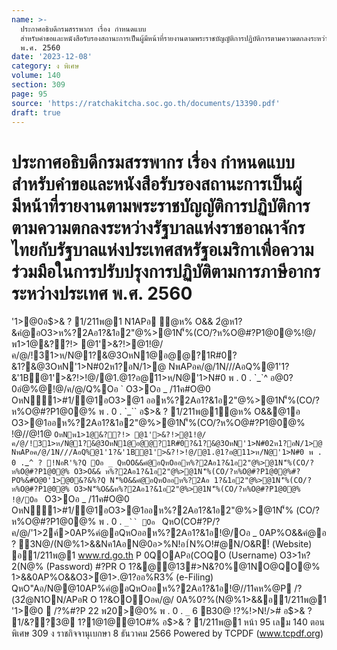 ```yaml
---
name: >-
  ประกาศอธิบดีกรมสรรพากร เรื่อง กำหนดแบบ
  สำหรับคำขอและหนังสือรับรองสถานะการเป็นผู้มีหน้าที่รายงานตามพระราชบัญญัติการปฏิบัติการตามความตกลงระหว่างรัฐบาลแห่งราชอาณาจักรไทยกับรัฐบาลแห่งประเทศสหรัฐอเมริกาเพื่อความร่วมมือในการปรับปรุงการปฏิบัติตามการภาษีอากรระหว่างประเทศ
  พ.ศ. 2560
date: '2023-12-08'
category: ง พิเศษ
volume: 140
section: 309
page: 95
source: 'https://ratchakitcha.soc.go.th/documents/13390.pdf'
draft: true
---
```


# ประกาศอธิบดีกรมสรรพากร เรื่อง กำหนดแบบ สำหรับคำขอและหนังสือรับรองสถานะการเป็นผู้มีหน้าที่รายงานตามพระราชบัญญัติการปฏิบัติการตามความตกลงระหว่างรัฐบาลแห่งราชอาณาจักรไทยกับรัฐบาลแห่งประเทศสหรัฐอเมริกาเพื่อความร่วมมือในการปรับปรุงการปฏิบัติตามการภาษีอากรระหว่างประเทศ พ.ศ. 2560

'1>@0อ$>& ? 1/211พ@1 N1APอ ํ@ห% O&& 2ํ@ห1?&คํ@อO3>ห%?2Aอ1?&1อ2"@%>@1N'็%(CO/?ห%O@#?P1@0@%!@/พ1>1@&??!> @1'>&?!>@1!@/ค/@/!31>ห/N@1?&@3OหN1@อ@@?1R#0?&1?&@3OหN'1>N#02ห1?อN/1>@ NพAPอค/@/1N///AอQ%@1'1?&'1B@1'>&?!>!@/@1.@1?อ@11>ห/N@'1>N#0 พ . 0 . `_`^ อ@0?0อํ@%@!@/ค/@/Q%Oอ ` O3>Oอ _ /11ค#O@0 OหN1>#1/@1อO3>@1 ออห%?2Aอ1?&1อ2"@%>@1N'็%(CO/?ห%O@#?P1@0@% พ . 0 . `_`` อ$>& ? 1/211พ@1ํ@ห% O&&@1อ O3>@1ออห%?2Aอ1?&1อ2"@%>@1N'็%(CO/?ห%O@#?P1@0@% !@//@!1@ ` OหNพ1>1@&??!> @1'>&?!>@1!@/ค/@/!31>ห/N@1?&@3OหN1@อ@@?1R#0?&1?&@3OหN'1>N#02ห1?อN/1>@ NพAPอค/@/1N///AอQ%@1'1?&'1B@1'>&?!>!@/@1.@1?อ@11>ห/N@'1>N#0 พ . 0 . `_`^ ? !NอR'%?Q Oอ _ QหOO&&คํ@อQหOออห%?2Aอ1?&1อ2"@%>@1N'็%(CO/?ห%O@#?P1@0@% O3>O&& ห%?2Aอ1?&1อ2"@%>@1N'็%(CO/?ห%O@#?P1@0@%#?PO%&#O@0'1>@0&?&%?Q N'็%O&&คํ@อQหOออห%?2Aอ 1?&1อ2"@%>@1N'็%(CO/?ห%O@#?P1@0@% O3>N'็%O&&ห%?2Aอ1?&1อ2"@%>@1N'็%(CO/?ห%O@#?P1@0@% !@/Oอ ` O3>Oอ _ /11ค#O@0 OหN1>#1/@1อO3>@1ออห%?2Aอ1?&1อ2"@%>@1N'็% (CO/?ห%O@#?P1@0@% พ . 0 . `_`` Oอ ` QหO(CO#?P/?ค/@/'1>2ค์>0AP%คํ@อQหOออห%?2Aอ1?&1อ!@/Oอ _ 0AP%O&&คํ@อ ? 3N@/(N@%1>&&Nค1AอN@0อ>%N!อ1์N%O!#@N/O&R!์ (Website) อ1/211พ@1 www.rd.go.th P 0QOAPอ(COQO (Username) O3>1ห?2(N@% (Password) #?PR O 1?&@@13#>N&?0%@1NO@QO@% 1>&&0AP%O&&O3>ํ@1>.@1?ออ%R3%์ (e-Filing) QหO"Aอ/N@@10AP%คํ@อQหOออห%?2Aอ1?&1อ!@//11คห%@P /?(32ํ@N1ON/APอR O 1?&OOOอค/@/ 0A%0?%(N@%1>&&อ1/211พ@1 '1>@0  /?%#?P 22 พ20>@0% พ . 0 . `_` 6 B30@ !?%!>N!/># อ$>& ? 1/&??3@ 1?1@1@@1O#% อ$>& ? 1/211พ@1 หน้า 95 เลม 140 ตอนพิเศษ 309 ง ราชกิจจานุเบกษา 8 ธันวาคม 2566 Powered by TCPDF (www.tcpdf.org)
